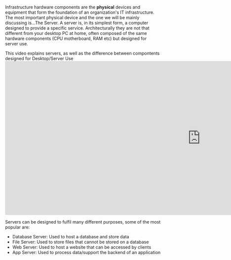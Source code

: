 
<p className="my-5"><p>

Infrastructure hardware components are the **physical** devices and equipment that form the foundation of an organization's IT infrastructure. The most important physical device and the one we will be mainly discussing is...The Server. A server is, in its simplest form, a computer designed to provide a specific service. Architecturally they are not that different from your desktop PC at home, often composed of the same hardware components (CPU motherboard, RAM etc) but designed for server use.
<p className="m-10"><p>
This video explains servers, as well as the difference between compontents designed for Desktop/Server Use
<iframe className="w-full" width="1264" height="500" src="https://www.youtube.com/embed/UjCDWCeHCzY" title="What is a Server?" frameborder="0" allow="accelerometer; autoplay; clipboard-write; encrypted-media; gyroscope; picture-in-picture; web-share" referrerpolicy="strict-origin-when-cross-origin" allowfullscreen></iframe>
<p className="m-10"><p>
Servers can be designed to fulfil many different purposes, some of the most popular are:
<p className="m-3"><p>
<ul>
<li>Database Server: Used to host a database and store data</li>
<li>File Server: Used to store files that cannot be stored on a database</li>
<li>Web Server: Used to host a website that can be accessed by clients</li>
<li>App Server: Used to process data/support the backend of an application</li>
</ul>

